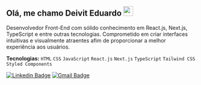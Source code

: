 ## Olá, me chamo Deivit Eduardo  <img src="https://media.giphy.com/media/hvRJCLFzcasrR4ia7z/giphy.gif" width="26"> 

Desenvolvedor Front-End com sólido conhecimento em React.js, Next.js, TypeScript e entre outras tecnologias. Comprometido em criar interfaces intuitivas e visualmente atraentes afim de proporcionar a melhor experiência aos usuários.

**Tecnologias:** `HTML` `CSS` `JavaScript` `React.js` `Next.js` `TypeScript` `Tailwind CSS` `Styled Components`

[![Linkedin Badge](https://img.shields.io/badge/-Deivit%20Eduardo-EA580C?style=flat-square&logo=Linkedin&logoColor=white&link=https://www.linkedin.com/in/deivit-eduardo/)](https://www.linkedin.com/in/deivit-eduardo/) 
[![Gmail Badge](https://img.shields.io/badge/-deiviteduardo87@gmail.com-EA580C?style=flat-square&logo=Gmail&logoColor=white&link=mailto:deiviteduardo87@gmail.com)](mailto:deiviteduardo87@gmail.com)
